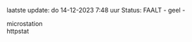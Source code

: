 laatste update: 
do 14-12-2023  7:48   uur 
Status: FAALT - geel - 
<div class="service Y">microstation</div><div class="service G">httpstat</div>